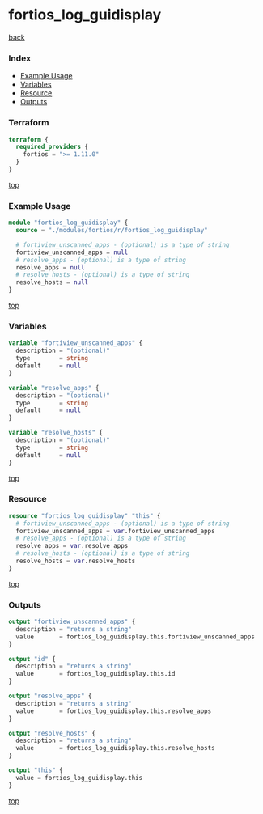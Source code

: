 # fortios_log_guidisplay

[back](../fortios.md)

### Index

- [Example Usage](#example-usage)
- [Variables](#variables)
- [Resource](#resource)
- [Outputs](#outputs)

### Terraform

```terraform
terraform {
  required_providers {
    fortios = ">= 1.11.0"
  }
}
```

[top](#index)

### Example Usage

```terraform
module "fortios_log_guidisplay" {
  source = "./modules/fortios/r/fortios_log_guidisplay"

  # fortiview_unscanned_apps - (optional) is a type of string
  fortiview_unscanned_apps = null
  # resolve_apps - (optional) is a type of string
  resolve_apps = null
  # resolve_hosts - (optional) is a type of string
  resolve_hosts = null
}
```

[top](#index)

### Variables

```terraform
variable "fortiview_unscanned_apps" {
  description = "(optional)"
  type        = string
  default     = null
}

variable "resolve_apps" {
  description = "(optional)"
  type        = string
  default     = null
}

variable "resolve_hosts" {
  description = "(optional)"
  type        = string
  default     = null
}
```

[top](#index)

### Resource

```terraform
resource "fortios_log_guidisplay" "this" {
  # fortiview_unscanned_apps - (optional) is a type of string
  fortiview_unscanned_apps = var.fortiview_unscanned_apps
  # resolve_apps - (optional) is a type of string
  resolve_apps = var.resolve_apps
  # resolve_hosts - (optional) is a type of string
  resolve_hosts = var.resolve_hosts
}
```

[top](#index)

### Outputs

```terraform
output "fortiview_unscanned_apps" {
  description = "returns a string"
  value       = fortios_log_guidisplay.this.fortiview_unscanned_apps
}

output "id" {
  description = "returns a string"
  value       = fortios_log_guidisplay.this.id
}

output "resolve_apps" {
  description = "returns a string"
  value       = fortios_log_guidisplay.this.resolve_apps
}

output "resolve_hosts" {
  description = "returns a string"
  value       = fortios_log_guidisplay.this.resolve_hosts
}

output "this" {
  value = fortios_log_guidisplay.this
}
```

[top](#index)